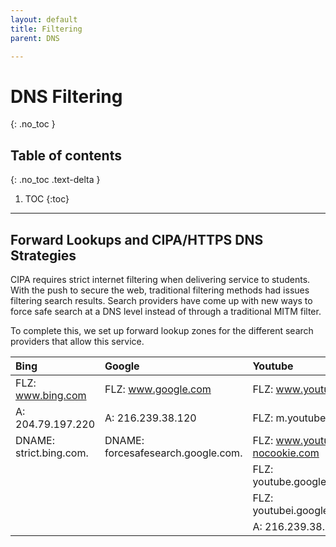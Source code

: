```yaml
---
layout: default
title: Filtering
parent: DNS

---
```

# DNS Filtering
{: .no_toc }

## Table of contents
{: .no_toc .text-delta }

1. TOC
{:toc}

---

## Forward Lookups and CIPA/HTTPS DNS Strategies

CIPA requires strict internet filtering when delivering service to students. With the push to secure the web, traditional filtering methods had issues filtering search results. Search providers have come up with new ways to force safe search at a DNS level instead of through a traditional MITM filter.

To complete this, we set up forward lookup zones for the different search providers that allow this service.

| Bing | Google | Youtube |
| :--- | :--- | :--- |
| FLZ: www.bing.com | FLZ: www.google.com | FLZ: www.youtube.com |
| A: 204.79.197.220 | A: 216.239.38.120 | FLZ: m.youtube.com |
| DNAME: strict.bing.com. | DNAME: forcesafesearch.google.com. | FLZ: www.youtube-nocookie.com |
|  |  | FLZ: youtube.googleapis.com |
|  |  | FLZ: youtubei.googleapis.com |
|  |  | A: 216.239.38.119 |

